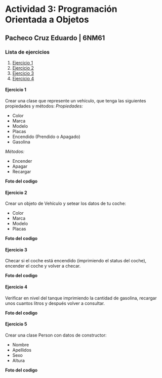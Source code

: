# Actividad 3: Programación Orientada a Objetos

## Pacheco Cruz Eduardo | 6NM61

### Lista de ejercicios

1. [Ejercicio 1](#Ejercicio-1)
2. [Ejercicio 2](#Ejercicio-2)
3. [Ejercicio 3](#Ejercicio-3)
4. [Ejercicio 4](#Ejercicio-4)

#### Ejercicio 1

Crear una clase que represente un vehículo, que tenga las siguientes propiedades y métodos:
_Propiedades:_

- Color
- Marca
- Modelo
- Placas
- Encendido (Prendido o Apagado)
- Gasolina

_Métodos:_

- Encender
- Apagar
- Recargar

**Foto del codigo**

#### Ejercicio 2

Crear un objeto de Vehículo y setear los datos de tu coche:

- Color
- Marca
- Modelo
- Placas

**Foto del codigo**

#### Ejercicio 3

Checar si el coche está encendido (imprimiendo el status del coche), encender el coche y volver a checar.

**Foto del codigo**

#### Ejercicio 4

Verificar en nivel del tanque imprimiendo la cantidad de gasolina, recargar unos cuantos litros y después volver a consultar.

**Foto del codigo**

#### Ejercicio 5

Crear una clase Person con datos de constructor:

- Nombre
- Apellidos
- Sexo
- Altura

**Foto del codigo**

